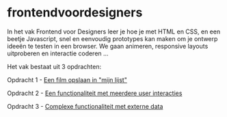 # frontendvoordesigners
In het vak Frontend voor Designers leer je hoe je met HTML en CSS, en een beetje Javascript, snel en eenvoudig prototypes kan maken om je ontwerp ideeën te testen in een browser. We gaan animeren, responsive layouts uitproberen en interactie coderen ...

Het vak bestaat uit 3 opdrachten:

Opdracht 1 - [Een film opslaan in "mijn lijst"](https://koopreynders.github.io/frontendvoordesigners-voorbeeld/tree/master/opdracht1)

Opdracht 2 - [Een functionaliteit met meerdere user interacties](https://koopreynders.github.io/frontendvoordesigners-voorbeeld/tree/master/opdracht2)

Opdracht 3 - [Complexe functionaliteit met externe data](https://koopreynders.github.io/frontendvoordesigners-voorbeeld/tree/master/opdracht3)
